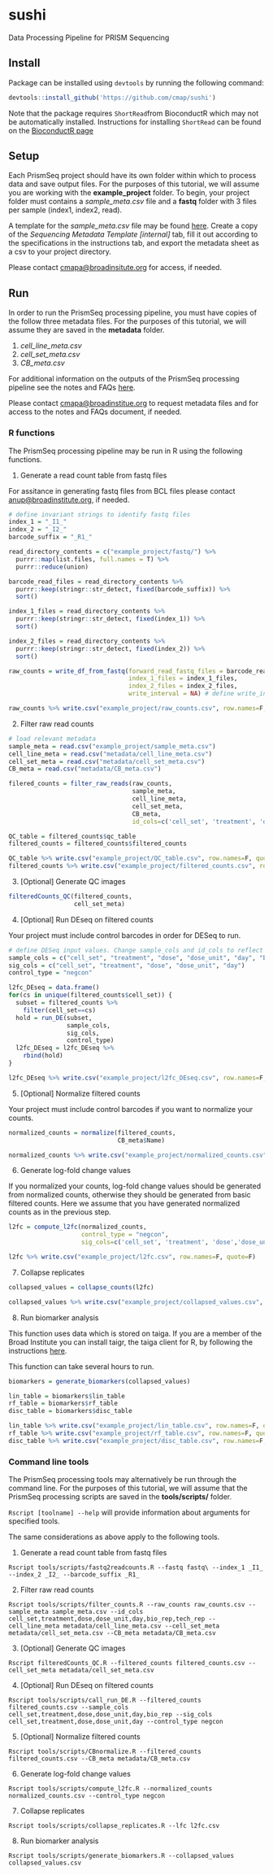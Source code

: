 # sushi
Data Processing Pipeline for PRISM Sequencing

## Install

Package can be installed using `devtools` by running the following command:

```r
devtools::install_github('https://github.com/cmap/sushi')
```

Note that the package requires `ShortRead`from BioconductR which may not be automatically installed. 
Instructions for installing `ShortRead` can be found on the [BioconductR page](https://bioconductor.org/packages/release/bioc/html/ShortRead.html)

## Setup

Each PrismSeq project should have its own folder within which to process data and save output files. For the purposes of this tutorial, we will assume you are working with the __example_project__ folder. To begin, your project folder must contains a _sample_meta.csv_ file and a __fastq__ folder with 3 files per sample (index1, index2, read).

A template for the _sample_meta.csv_ file may be found [here](https://docs.google.com/spreadsheets/d/1t0Avob53rSio4qcxb5QFqnFjRSZC3wnb/edit?usp=sharing&ouid=112283500068607320752&rtpof=true&sd=true). Create a copy of the _Sequencing Metadata Template [internal]_ tab, fill it out according to the specifications in the instructions tab, and export the metadata sheet as a csv to your project directory.

Please contact cmapa@broadinsitute.org for access, if needed. 

## Run
In order to run the PrismSeq processing pipeline, you must have copies of the follow three metadata files. For the purposes of this tutorial, we will assume they are saved in the __metadata__ folder.
1. _cell_line_meta.csv_
2. _cell_set_meta.csv_
3. _CB_meta.csv_

For additional information on the outputs of the PrismSeq processing pipeline see the notes and FAQs [here](https://docs.google.com/document/d/1sHpkXQzzFu63QbXYc4W3_YmBCqBikQKXmj57yBJFiCw/edit?usp=sharing). 

Please contact cmapa@broadinstitue.org to request metadata files and for access to the notes and FAQs document, if needed.

### R functions
The PrismSeq processing pipeline may be run in R using the following functions.

1. Generate a read count table from fastq files

For assitance in generating fastq files from BCL files please contact anup@broadinstitute.org, if needed.

```r
# define invariant strings to identify fastq files
index_1 = "_I1_"
index_2 = "_I2_"
barcode_suffix = "_R1_"

read_directory_contents = c("example_project/fastq/") %>% 
  purrr::map(list.files, full.names = T) %>%
  purrr::reduce(union)

barcode_read_files = read_directory_contents %>%
  purrr::keep(stringr::str_detect, fixed(barcode_suffix)) %>%
  sort()

index_1_files = read_directory_contents %>%
  purrr::keep(stringr::str_detect, fixed(index_1)) %>%
  sort()

index_2_files = read_directory_contents %>%
  purrr::keep(stringr::str_detect, fixed(index_2)) %>%
  sort()

raw_counts = write_df_from_fastq(forward_read_fastq_files = barcode_read_files, 
                                 index_1_files = index_1_files, 
                                 index_2_files = index_2_files,
                                 write_interval = NA) # define write_interval to intermitently write out raw_counts file

raw_counts %>% write.csv("example_project/raw_counts.csv", row.names=F, quote=F)
```

2. Filter raw read counts

```r
# load relevant metadata
sample_meta = read.csv("example_project/sample_meta.csv")
cell_line_meta = read.csv("metadata/cell_line_meta.csv")
cell_set_meta = read.csv("metadata/cell_set_meta.csv") 
CB_meta = read.csv("metadata/CB_meta.csv")

filered_counts = filter_raw_reads(raw_counts, 
                                  sample_meta, 
                                  cell_line_meta, 
                                  cell_set_meta, 
                                  CB_meta, 
                                  id_cols=c('cell_set', 'treatment', 'dose','dose_unit','day','bio_rep','tech_rep')) # change the id_cols parameter to designate which metadata column uniquely define each profile

QC_table = filtered_counts$qc_table
filtered_counts = filtered_counts$filtered_counts

QC_table %>% write.csv("example_project/QC_table.csv", row.names=F, quote=F)
filtered_counts %>% write.csv("example_project/filtered_counts.csv", row.names=F, quote=F)
```

3. [Optional] Generate QC images
```r
filteredCounts_QC(filtered_counts, 
                  cell_set_meta) 
```

4. [Optional] Run DEseq on filtered counts

Your project must include control barcodes in order for DESeq to run.

```r
# define DESeq input values. Change sample_cols and id_cols to reflect which columns uniquely define each sample and signature
sample_cols = c("cell_set", "treatment", "dose", "dose_unit", "day", "bio_rep")
sig_cols = c("cell_set", "treatment", "dose", "dose_unit", "day")
control_type = "negcon"

l2fc_DEseq = data.frame()
for(cs in unique(filtered_counts$cell_set)) {
  subset = filtered_counts %>% 
    filter(cell_set==cs)
  hold = run_DE(subset,
                sample_cols,
                sig_cols,
                control_type)
  l2fc_DEseq = l2fc_DEseq %>% 
    rbind(hold)
}

l2fc_DEseq %>% write.csv("example_project/l2fc_DEseq.csv", row.names=F, quote=F)
```

5. [Optional] Normalize filtered counts

Your project must include control barcodes if you want to normalize your counts.
```r
normalized_counts = normalize(filtered_counts, 
                              CB_meta$Name)

normalized_counts %>% write.csv("example_project/normalized_counts.csv", row.names=F, quote=F)
```

6. Generate log-fold change values

If you normalized your counts, log-fold change values should be generated from normalized counts, otherwise they should be generated from basic filtered counts. Here we assume that you have generated normalized counts as in the previous step.

```r
l2fc = compute_l2fc(normalized_counts,
                    control_type = "negcon",
                    sig_cols=c('cell_set', 'treatment', 'dose','dose_unit','day'))

l2fc %>% write.csv("example_project/l2fc.csv", row.names=F, quote=F)
```

7. Collapse replicates
```r
collapsed_values = collapse_counts(l2fc)

collapsed_values %>% write.csv("example_project/collapsed_values.csv", row.names=F, quote=F)
```

8. Run biomarker analysis

This function uses data which is stored on taiga. If you are a member of the Broad Institute you can install taigr, the taiga client for R, by following the instructions [here](https://github.com/broadinstitute/taigr). 

This function can take several hours to run.

```r
biomarkers = generate_biomarkers(collapsed_values)

lin_table = biomarkers$lin_table
rf_table = biomarkers$rf_table
disc_table = biomarkers$disc_table

lin_table %>% write.csv("example_project/lin_table.csv", row.names=F, quote=F)
rf_table %>% write.csv("example_project/rf_table.csv", row.names=F, quote=F)
disc_table %>% write.csv("example_project/disc_table.csv", row.names=F, quote=F)
```

### Command line tools
The PrismSeq processing tools may alternatively be run through the command line. For the purposes of this tutorial, we will assume that the PrismSeq processing scripts are saved in the __tools/scripts/__ folder.

`Rscript [toolname] --help` will provide information about arguments for specified tools.

The same considerations as above apply to the following tools.

1. Generate a read count table from fastq files

`Rscript tools/scripts/fastq2readcounts.R --fastq fastq\ --index_1 _I1_ --index_2 _I2_ --barcode_suffix _R1_`

2. Filter raw read counts

`Rscript tools/scripts/filter_counts.R --raw_counts raw_counts.csv --sample_meta sample_meta.csv --id_cols cell_set,treatment,dose,dose_unit,day,bio_rep,tech_rep --cell_line_meta metadata/cell_line_meta.csv --cell_set_meta metadata/cell_set_meta.csv --CB_meta metadata/CB_meta.csv`

3. [Optional] Generate QC images

`Rscript filteredCounts_QC.R --filtered_counts filtered_counts.csv --cell_set_meta metadata/cell_set_meta.csv`

4. [Optional] Run DEseq on filtered counts

`Rscript tools/scripts/call_run_DE.R --filtered_counts filtered_counts.csv --sample_cols cell_set,treatment,dose,dose_unit,day,bio_rep --sig_cols cell_set,treatment,dose,dose_unit,day --control_type negcon`

5. [Optional] Normalize filtered counts

`Rscript tools/scripts/CBnormalize.R --filtered_counts filtered_counts.csv --CB_meta metadata/CB_meta.csv`

6. Generate log-fold change values

`Rscript tools/scripts/compute_l2fc.R --normalized_counts normalized_counts.csv --control_type negcon`

7. Collapse replicates

`Rscript tools/scripts/collapse_replicates.R --lfc l2fc.csv`

8. Run biomarker analysis

`Rscript tools/scripts/generate_biomarkers.R --collapsed_values collapsed_values.csv`
